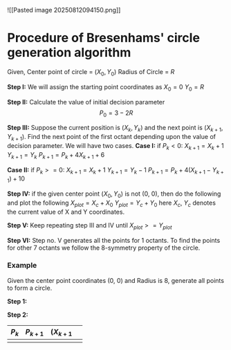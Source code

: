 ![[Pasted image 20250812094150.png]]


# Procedure of Bresenhams' circle generation algorithm

Given, 
Center point of circle = $(X_0, Y_0)$
Radius of Circle = $R$

**Step I:** We will assign the starting point coordinates as 
$X_0 = 0$
$Y_0 = R$

**Step II:** Calculate the value of initial decision parameter
$$ P_0 = 3 - 2R$$

**Step III:** Suppose the current position is $(X_k, Y_k)$ and the next point is $(X_{k+1}, Y_{k+1})$. Find the next point of the first octant depending upon the value of decision parameter.
We will have two cases.
**Case I:**
if $P_k < 0$:
$X_{k+1} = X_k + 1$
$Y_{k+1} = Y_k$
$P_{k+1}  = P_k + 4X_{k+1} + 6$

**Case II:**
if $P_k >= 0$:
$X_{k+1} = X_k + 1$
$Y_{k+1} = Y_k - 1$
$P_{k+1} = P_k + 4(X_{k+1} - Y_{k+1}) + 10$


**Step IV:**  if the given center point $(X_0, Y_0)$ is not (0, 0), then do the following and plot the following
$X_{plot} = X_c + X_0$
$Y_{plot} = Y_c + Y_0$
here $X_c$, $Y_c$ denotes the current value of X and Y coordinates.

**Step V:** Keep repeating step III and IV until $X_{plot} >= Y_{plot}$

**Step VI:** Step no. V generates all the points for 1 octants. To find the points for other 7 octants we follow the 8-symmetry property of the circle.

### Example
Given the center point coordinates (0, 0) and Radius is 8, generate all points to form a circle.

**Step 1:**

**Step 2:**


| $P_k$ | $P_{k+1}$ | $(X_{k+1}$ |     |
| ----- | --------- | ---------- | --- |
|       |           |            |     |
